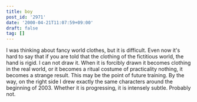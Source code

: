 ```yaml
---
title: boy
post_id: '2971'
date: '2000-04-21T11:07:59+09:00'
draft: false
tag: []
---
```


I was thinking about fancy world clothes, but it is difficult. Even now it's hard to say that if you are told that the clothing of the fictitious world, the hand is rigid. I can not draw it. When it is forcibly drawn it becomes clothing in the real world, or it becomes a ritual costume of practicality nothing, it becomes a strange result. This may be the point of future training. By the way, on the right side I drew exactly the same characters around the beginning of 2003. Whether it is progressing, it is intensely subtle. Probably not.